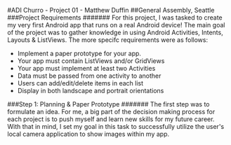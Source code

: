 #ADI Churro - Project 01 - Matthew Duffin
##General Assembly, Seattle
###Project Requirements
#######
For this project, I was tasked to create my very first Android app that runs on a real Android device! The main goal of the project was to gather knowledge in using Android Activities, Intents, Layouts & ListViews. The more specifc requirements were as follows:

- Implement a paper prototype for your app.
- Your app must contain ListViews and/or GridViews
- Your app must implement at least two Activities
- Data must be passed from one activity to another
- Users can add/edit/delete items in each list
- Display in both landscape and portrait orientations

###Step 1: Planning & Paper Prototype
#######
The first step was to formulate an idea. For me, a big part of the decision making process for each project is to push myself and learn new skills for my future career. With that in mind, I set my goal in this task to successfully utilize the user's local camera application to show images within my app.

